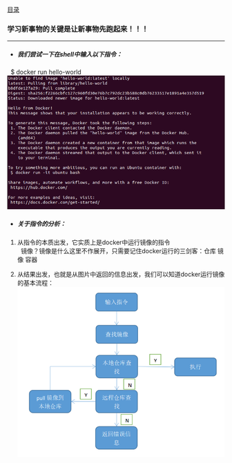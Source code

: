 [目录](../目录.md/)
### 学习新事物的关键是让新事物先跑起来！！！  
---
+ ##### 我们尝试一下在shell中输入以下指令：  
&nbsp;&nbsp;$ docker run hello-world  
![avatar](https://github.com/deadGeeker/Docker_pathtoGod/blob/main/%E5%AD%A6%E4%B9%A0%E4%B9%8B%E8%B7%AF/temp/png/4.PNG)  
  
+ ##### 关于指令的分析：
1. 从指令的本质出发，它实质上是docker中运行镜像的指令  
&nbsp;&nbsp;镜像？镜像是什么这里不作展开，只需要记住docker运行的三剑客：仓库 镜像 容器  
  
2. 从结果出发，也就是从图片中返回的信息出发，我们可以知道docker运行镜像的基本流程：  
![avatar](https://github.com/deadGeeker/Docker_pathtoGod/blob/main/%E5%AD%A6%E4%B9%A0%E4%B9%8B%E8%B7%AF/temp/png/5.PNG) 
